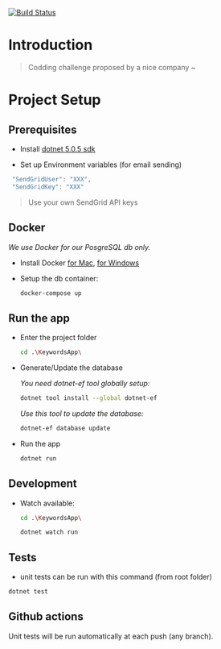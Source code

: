 [![Build Status](https://github.com/malparty/keywords/workflows/test/badge.svg?branch=main)](https://github.com/malparty/keywords)

# Introduction

> Codding challenge proposed by a nice company ~

# Project Setup

## Prerequisites

- Install [dotnet 5.0.5 sdk](https://dotnet.microsoft.com/download/dotnet/5.0)

- Set up Environment variables (for email sending)

```javascript
 "SendGridUser": "XXX",
 "SendGridKey": "XXX"
```

> Use your own SendGrid API keys

## Docker

_We use Docker for our PosgreSQL db only._

- Install Docker [for Mac](https://docs.docker.com/docker-for-mac/install/), [for Windows](https://docs.docker.com/docker-for-windows/install/)

- Setup the db container:

  ```sh
  docker-compose up
  ```

## Run the app

- Enter the project folder

  ```sh
  cd .\KeywordsApp\
  ```

- Generate/Update the database

  _You need dotnet-ef tool globally setup:_

  ```sh
  dotnet tool install --global dotnet-ef
  ```

  _Use this tool to update the database:_

  ```sh
  dotnet-ef database update
  ```

- Run the app

  ```sh
  dotnet run
  ```

## Development

- Watch available:

  ```sh
  cd .\KeywordsApp\
  ```

  ```sh
  dotnet watch run
  ```

## Tests

- unit tests can be run with this command (from root folder)

```sh
dotnet test
```

## Github actions

Unit tests will be run automatically at each push (any branch).
